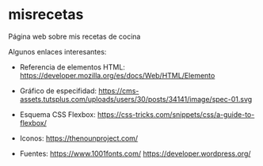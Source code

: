 # misrecetas
Página web sobre mis recetas de cocina

Algunos enlaces interesantes:

- Referencia de elementos HTML: https://developer.mozilla.org/es/docs/Web/HTML/Elemento

- Gráfico de especifidad: https://cms-assets.tutsplus.com/uploads/users/30/posts/34141/image/spec-01.svg

- Esquema CSS Flexbox: https://css-tricks.com/snippets/css/a-guide-to-flexbox/

- Iconos: https://thenounproject.com/

- Fuentes: https://www.1001fonts.com/
https://developer.wordpress.org/
